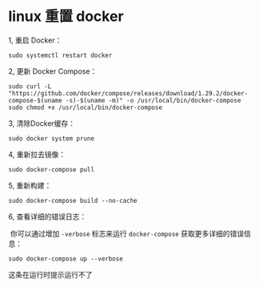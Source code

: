 # linux 重置 docker

1, 重启 Docker：

```
sudo systemctl restart docker
```



2, 更新 Docker Compose：

```
sudo curl -L "https://github.com/docker/compose/releases/download/1.29.2/docker-compose-$(uname -s)-$(uname -m)" -o /usr/local/bin/docker-compose
sudo chmod +x /usr/local/bin/docker-compose
```

3, 清除Docker缓存：

```
sudo docker system prune
```

4, 重新拉去镜像：

```
sudo docker-compose pull
```

5, 重新构建：

```
sudo docker-compose build --no-cache
```

6, 查看详细的错误日志： 

​	你可以通过增加 `-verbose` 标志来运行 `docker-compose` 获取更多详细的错误信息：

```
sudo docker-compose up --verbose
```

这条在运行时提示运行不了